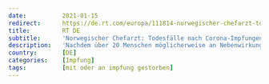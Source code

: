 ```yaml
---
date:          2021-01-15
redirect:      https://de.rt.com/europa/111814-norwegischer-chefarzt-todesfaelle-nach-corona-impfungen/
title:         RT DE
subtitle:      'Norwegischer Chefarzt: Todesfälle nach Corona-Impfungen können nicht ausgeschlossen werden'
description:   'Nachdem über 20 Menschen möglicherweise an Nebenwirkungen von Corona-Impfungen in Seniorenpflegeeinrichtungen gestorben sind, veranlasste das die norwegische Gesundheitsbehörde, alten oder vorerkrankten Menschen eine Risiko-Nutzen-Abwägung vor der Impfung zu empfehlen.'
country:       [DE]
categories:    [Impfung]
tags:          [mit oder an impfung gestorben]
---
```

